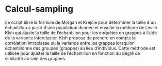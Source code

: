 # Calcul-sampling
ce script tilise la formule de Morgan et Krejcie pour déterminer la taille d'un échantillon à partir d'une population donnée et ensuite la méthode de Leslie Kish qui ajuste la taille de l’échantillon pour les enquêtes en grappes à l’aide de la variance intercluster. Kish propose de prendre en compte la corrélation intraclasse ou la variance entre les grappes lorsqu’on échantillonne des groupes (grappes) au lieu d’individus. Cette méthode est utilisée pour ajuster la taille de l’échantillon en fonction du degré de similarité au sein des grappes.
